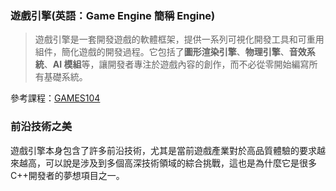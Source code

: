 ### 遊戲引擎(英語：Game Engine 簡稱 Engine)

   >遊戲引擎是一套開發遊戲的軟體框架，提供一系列可視化開發工具和可重用組件，簡化遊戲的開發過程。它包括了**圖形渲染引擎**、**物理引擎**、**音效系統**、**AI 模組**等，讓開發者專注於遊戲內容的創作，而不必從零開始編寫所有基礎系統。
   
   參考課程：[GAMES104](https://www.bilibili.com/video/BV1oU4y1R7Km/?spm_id_from=333.337.search-card.all.click&vd_source=69f1aeabad4b9434e0b71c523349683d)

### **前沿技術之美**

遊戲引擎本身包含了許多前沿技術，尤其是當前遊戲產業對於高品質體驗的要求越來越高，可以說是涉及到多個高深技術領域的綜合挑戰，這也是為什麼它是很多C++開發者的夢想項目之一。

